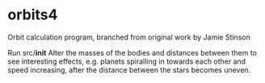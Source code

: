 # orbits4
Orbit calculation program, branched from original work by Jamie Stinson

Run src/__init__
Alter the masses of the bodies and distances between them to see interesting effects, 
e.g. planets spiralling in towards each other and speed increasing, after the distance between the stars becomes uneven.                                                    
